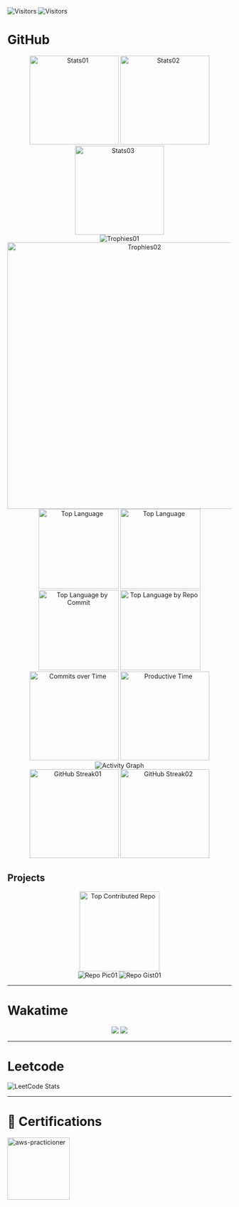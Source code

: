 <!-- 
TODO
https://docs.github.com/en/get-started/exploring-integrations/github-developer-program
-->

<div>
  <img alt="Visitors" src="https://komarev.com/ghpvc/?username=ptbdnr&style=for-the-badge&label=PROFILE+VIEWS&color=2E8B57" />
  <img alt="Visitors" src="https://profile-counter.glitch.me/{ptbdnr}/count.svg" />
</div>

<!-- GITHUB: 3.5K commits, 100+ PR, 230+ issues -->
<!-- https://github.com/anuraghazra/github-readme-stats#deploy-on-your-own -->
<h1>GitHub</h1>
<div align="center">  
  <div>
    <!-- Summary -->
    <img alt="Stats01" src="https://github-profile-summary-cards.vercel.app/api/cards/stats?username=ptbdnr&theme=apprentice" height=200 />
    <!-- rank_icon=[default, percentile, github]&hide_title=[true,false]&custom_title=<username> GitHub Stats -->
    <img alt="Stats02" src="https://github-readme-stats.vercel.app/api?username=ptbdnr&theme=apprentice&show_icons=true&hide_border=true&include_all_commits=true&count_private=true&rank_icon=percentile&hide_title=false&custom_title=ptbdnr" height=200 />
    <img alt="Stats03" src="https://stats.hyo.dev/api/github-stats-advanced?login=ptbdnr" height=200 />
  </div>
  <div>
    <!-- Trophies -->
    <img alt="Trophies01" src="https://github-profile-trophy.vercel.app/?username=ptbdnr&theme=apprentice&no-frame=true&no-bg=false&margin-w=4" />
    <img alt="Trophies02" src="https://stats.hyo.dev/api/github-trophies?login=ptbdnr" width="600" />
  </div>
  <div>
    <!-- Language -->
    <img alt="Top Language" src="https://github-readme-stats.vercel.app/api/top-langs/?username=ptbdnr&langs_count=20&theme=apprentice&hide_border=true&include_all_commits=false&count_private=false&layout=compact" height="180em" />
    <img alt="Top Language" src="https://github-readme-stats.vercel.app/api/top-langs/?username=ptbdnr&theme=apprentice&langs_count=20&hide_border=true" height="180em" />
    <img alt="Top Language by Commit" src="https://github-profile-summary-cards.vercel.app/api/cards/most-commit-language?username=ptbdnr&theme=apprentice" height="180em" />
    <img alt="Top Language by Repo" src="https://github-profile-summary-cards.vercel.app/api/cards/repos-per-language?username=ptbdnr&theme=apprentice" height="180em" />
  </div>
  <div>
    <!-- Frequency -->
    <img alt="Commits over Time" src="https://github-profile-summary-cards.vercel.app/api/cards/profile-details?username=ptbdnr&theme=apprentice" height=200 />
    <img alt="Productive Time" src="https://github-profile-summary-cards.vercel.app/api/cards/productive-time?username=ptbdnr&theme=apprentice&utcOffset=8" height=200 />
    <img alt="Activity Graph" src="https://github-readme-activity-graph.vercel.app/graph?username=ptbdnr&bg_color=262626&title_color=FF8700&color=FF8700&line=FF8700&point=FFFFAF&hide_border=true&custom_title=Contribution⠀Graph" />
  </div>
  <div>
    <!-- Continuity -->
    <img alt="GitHub Streak01" src="https://streak-stats.demolab.com?user=ptbdnr&theme=apprentice" height=200 />
    <!-- radical -->
    <img alt="GitHub Streak02" src="https://github-readme-streak-stats.herokuapp.com/?user=ptbdnr&theme=apprentice" height=200 />
  </div>
</div>

<div>
  <!-- Other -->
  <!-- https://github.com/anuraghazra/github-readme-stats?tab=readme-ov-file -->
  <!-- <img alt="GitHub Unwrapped" src="https://githubunwrapped.com/ptbdnr" /> -->
</div>

<h2>Projects</h2>
<div align="center">
  <img alt="Top Contributed Repo" src="https://github-contributor-stats.vercel.app/api?username=ptbdnr&limit=5&theme=apprentice&combine_all_yearly_contributions=true" height="180em" />
  <br>
  <img alt="Repo Pic01" src="https://github-readme-stats.vercel.app/api/pin/?username=ptbdnr&repo=snippets&theme=apprentice&show_owner=true" />
  <img alt="Repo Gist01" src="https://github-readme-stats.vercel.app/api/gist?id=2bf4640ffd3b82ef88394eb4691d2596&show_owner=true" />
</div>

---

<h1>Wakatime</h1>

<div align="center">
  <!-- <img src="https://wakatime.com/share/@ptbdnr/e713d501-852d-48fb-adb3-8e9f584cfdf4.svg" /> -->
  <img src="https://github-readme-stats.vercel.app/api/wakatime?username=ptbdnr" />
  <img src="https://github-readme-stats.vercel.app/api/wakatime?username=ptbdnr&layout=compact&theme=shadow_blue&hide=Other&title_color=00abf0&bg_color=00000000&text_color=DEDEDE&border_color=00000000" />
</div>

---

<!-- LEETCODE: 200+ easy, 150+ mediuma, 50+ hard -->
<h1>Leetcode</h1>

<div>
  <img src="https://leetcard.jacoblin.cool/ptbdnr?font=Suwannaphum&ext=heatmap" alt="LeetCode Stats"/>
</div>

---

<h1>📜 Certifications</h1>
<div>
  <img alt="aws-practicioner" src="https://d1.awsstatic.com/training-and-certification/certification-badges/AWS-Certified-Cloud-Practitioner_badge.634f8a21af2e0e956ed8905a72366146ba22b74c.png" width="140"/>
</div>

<!-- 
Tools: 
https://github.com/DragonLee321/DragonLee321/blob/main/icons
https://img.shields.io/badge/
-->
